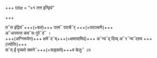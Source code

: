 +++
title = "०१ तत्त इन्द्रियं"

+++

त᳓त्त इंद्रियं᳓+++(=बलं)+++ परमं᳓ पराचै᳓र् +++(=पराञ्चनैः)+++  
अ᳓धारयन्त कव᳓यः पुरे᳓दं᳓ ।  
+++(अग्निरूपेण)+++ क्षमे᳓द᳓म्+++(=क्षमायामिदं)+++ अ᳓न्य᳓द् दिव्य् अ᳓१᳓न्य᳓दस्य +++(ज्योतिः)+++  
स᳓म् ईं पृच्यते समने᳓+++(=सङ्ग्रामे)+++व केतुः᳓ ॥१ 
